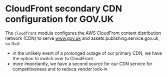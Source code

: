 # CloudFront secondary CDN configuration for GOV.UK

The `cloudfront` module configures the AWS CloudFront content distribution
network (CDN) to serve www.gov.uk and assets.publishing.service.gov.uk, so
that:

- in the unlikely event of a prolonged outage of our primary CDN, we have the
  option to switch over to CloudFront
- more importantly, we have a second source for our CDN service for
  competitiveness and to reduce vendor lock-in
